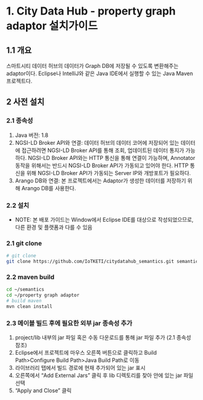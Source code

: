 # 1. City Data Hub - property graph adaptor 설치가이드

## 1.1 개요

스마트시티 데이터 허브의 데이터가 Graph DB에 저장될 수 있도록 변환해주는 adaptor이다. Eclipse나 IntelliJ와 같은 Java IDE에서 실행할 수 있는 Java Maven 프로젝트다.

## 2 사전 설치

### 2.1 종속성

1. Java 버전: 1.8
2. NGSI-LD Broker API와 연결: 데이터 허브의 데이터 코어에 저장되어 있는 데이터에 접근하려면 NGSI-LD Broker API를 통해 조회, 업데이트된 데이터 통지가 가능하다. NGSI-LD Broker API와는 HTTP 통신을 통해 연결이 가능하며, Annotator 동작을 위해서는 반드시 NGSI-LD Broker API가 가동되고 있어야 한다. HTTP 통신을 위해 NGSI-LD Broker API가 가동되는 Server IP와 개방포트가 필요하다.
3. Arango DB와 연결: 본 프로젝트에서는 Adaptor가 생성한 데이터를 저장하기 위해 Arango DB를 사용한다. 

### 2.2  설치
*	NOTE: 본 배포 가이드는 Window에서 Eclipse IDE를 대상으로 작성되었으므로, 다른 환경 및 플랫폼과 다를 수 있음
  
### 2.1 git clone

```bash
# git clone
git clone https://github.com/IoTKETI/citydatahub_semantics.git semantics
```

### 2.2 maven build

```bash
cd ~/semantics
cd ~/property graph adaptor
# build maven 
mvn clean install
```

### 2.3 메이블 빌드 후에 필요한 외부 jar 종속성 추가
1. project/lib 내부의 jar 파일 혹은 수동 다운로드를 통해 jar 파일 추가 (2.1 종속성 참조)
2. Eclipse에서 프로젝트에 마우스 오른쪽 버튼으로 클릭하고 Build Path>Configure Build Path>Java Build Path로 이동
3. 라이브러리 탭에서 빌드 경로에 현재 추가되어 있는 jar 표시
4. 오른쪽에서 “Add External Jars” 클릭 후 lib 디렉토리를 찾아 안에 있는 jar 파일 선택
5. “Apply and Close” 클릭 

   
